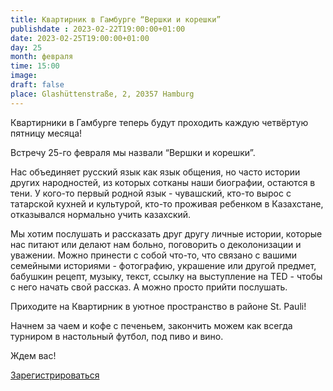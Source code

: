 ```yaml
---
title: Квартирник в Гамбурге “Вершки и корешки”
publishdate : 2023-02-22T19:00:00+01:00
date: 2023-02-25T19:00:00+01:00
day: 25
month: февраля
time: 15:00
image: 
draft: false
place: Glashüttenstraße, 2, 20357 Hamburg
---
```

Квартирники в Гамбурге теперь будут проходить каждую четвёртую пятницу месяца!

Встречу 25-го февраля мы назвали “Вершки и корешки”. 

Нас объединяет русский язык как язык общения, но часто истории других народностей, из которых сотканы наши биографии, остаются в тени. У кого-то первый родной язык - чувашский, кто-то вырос с татарской кухней и культурой, кто-то проживая ребенком в Казахстане, отказывался нормально учить казахский. 

Мы хотим послушать и рассказать друг другу личные истории, которые нас питают или делают нам больно, поговорить о деколонизации и уважении. Можно принести с собой что-то, что связано с вашими семейными историями - фотографию, украшение или другой предмет, бабушкин рецепт, музыку, текст, ссылку на выступление на TED - чтобы с него начать свой рассказ. А можно просто прийти послушать.

Приходите на Квартирник в уютное пространство в районе St. Pauli! 

Начнем за чаем и кофе с печеньем, закончить можем как всегда турниром в настольный футбол, под пиво и вино.

Ждем вас!

[Зарегистрироваться](https://www.eventbrite.de/e/556415643167)
